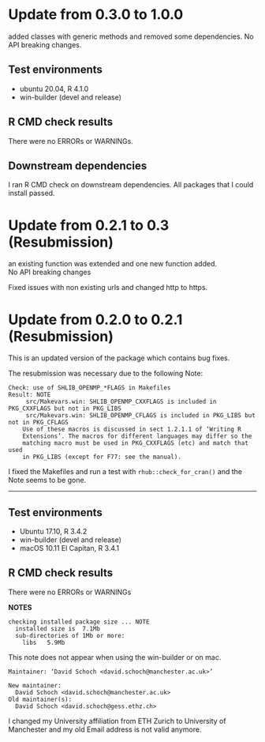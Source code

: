 # Update from 0.3.0 to 1.0.0

added classes with generic methods and removed some dependencies. 
No API breaking changes.

## Test environments
* ubuntu 20.04, R 4.1.0
* win-builder (devel and release)

## R CMD check results
There were no ERRORs or WARNINGs. 

## Downstream dependencies
I ran R CMD check on downstream dependencies.
All packages that I could install passed.

# Update from 0.2.1 to 0.3 (Resubmission)

an existing function was extended and one new function added.  
No API breaking changes

Fixed issues with non existing urls and changed http to https. 

# Update from 0.2.0 to 0.2.1 (Resubmission)

This is an updated version of the package which contains bug fixes.

The resubmission was necessary due to the following Note:
```
Check: use of SHLIB_OPENMP_*FLAGS in Makefiles 
Result: NOTE 
     src/Makevars.win: SHLIB_OPENMP_CXXFLAGS is included in PKG_CXXFLAGS but not in PKG_LIBS
     src/Makevars.win: SHLIB_OPENMP_CFLAGS is included in PKG_LIBS but not in PKG_CFLAGS
    Use of these macros is discussed in sect 1.2.1.1 of ‘Writing R
    Extensions’. The macros for different languages may differ so the
    matching macro must be used in PKG_CXXFLAGS (etc) and match that used
    in PKG_LIBS (except for F77: see the manual). 
```

I fixed the Makefiles and run a test with `rhub::check_for_cran()` and the Note seems 
to be gone.

---

## Test environments

* Ubuntu 17.10, R 3.4.2
* win-builder (devel and release)
* macOS 10.11 El Capitan, R 3.4.1 

## R CMD check results

There were no ERRORs or WARNINGs

**NOTES**

```
checking installed package size ... NOTE
  installed size is  7.1Mb
  sub-directories of 1Mb or more:
    libs   5.9Mb
```

This note does not appear when using the win-builder or on mac.

```
Maintainer: ‘David Schoch <david.schoch@manchester.ac.uk>’

New maintainer:
  David Schoch <david.schoch@manchester.ac.uk>
Old maintainer(s):
  David Schoch <david.schoch@gess.ethz.ch>
```

I changed my University affiliation from ETH Zurich to University of Manchester and my old Email address
is not valid anymore.